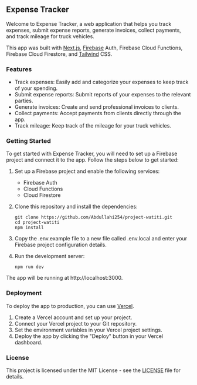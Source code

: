 ## Expense Tracker

Welcome to Expense Tracker, a web application that helps you track expenses, submit expense reports, generate invoices, collect payments, and track mileage for truck vehicles.

This app was built with [Next.js](https://nextjs.org/), [Firebase](https://firebase.google.com/) Auth, Firebase Cloud Functions, Firebase Cloud Firestore, and [Tailwind](https://tailwindcss.com/) CSS.

### Features

- Track expenses: Easily add and categorize your expenses to keep track of your spending.
- Submit expense reports: Submit reports of your expenses to the relevant parties.
- Generate invoices: Create and send professional invoices to clients.
- Collect payments: Accept payments from clients directly through the app.
- Track mileage: Keep track of the mileage for your truck vehicles.

### Getting Started

To get started with Expense Tracker, you will need to set up a Firebase project and connect it to the app. Follow the steps below to get started:

1. Set up a Firebase project and enable the following services:

    - Firebase Auth
    - Cloud Functions
    - Cloud Firestore

2. Clone this repository and install the dependencies:

    ```
    git clone https://github.com/Abdullahi254/project-watiti.git
    cd project-watiti
    npm install
    ```

3. Copy the .env.example file to a new file called .env.local and enter your Firebase project configuration details.

4. Run the development server:

    ```
    npm run dev
    ```
The app will be running at http://localhost:3000.

### Deployment

To deploy the app to production, you can use [Vercel](https://vercel.com/dashboard).

1. Create a Vercel account and set up your project.
2. Connect your Vercel project to your Git repository.
3. Set the environment variables in your Vercel project settings.
4. Deploy the app by clicking the "Deploy" button in your Vercel dashboard.

### License

This project is licensed under the MIT License - see the [LICENSE](https://github.com/Abdullahi254/blog_graphcms/blob/main/LICENSE) file for details.


